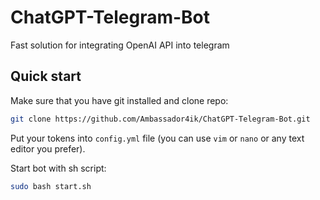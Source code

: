 # ChatGPT-Telegram-Bot
Fast solution for integrating OpenAI API into telegram
## Quick start
Make sure that you have git installed and clone repo:
```sh
git clone https://github.com/Ambassador4ik/ChatGPT-Telegram-Bot.git
```
Put your tokens into `config.yml` file (you can use `vim` or `nano` or any text editor you prefer).

Start bot with sh script:
```sh
sudo bash start.sh
```